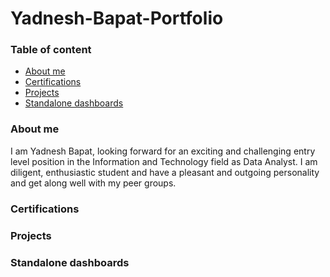 # Yadnesh-Bapat-Portfolio

### Table of content
- [About me](#About-me)
- [Certifications](#Certifications)
- [Projects](#Projects)
- [Standalone dashboards](#Standalone-dashboards)

### About me
I am Yadnesh Bapat, looking forward for an exciting and challenging entry level position in the Information and Technology field as Data Analyst. I am diligent, enthusiastic student and have a pleasant and outgoing personality and get along well with my peer groups.

### Certifications


### Projects


### Standalone dashboards
